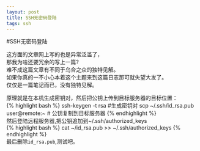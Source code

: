 ```yaml
---
layout: post
title: SSH无密码登陆
tags: ssh
---
```

#SSH无密码登陆

这方面的文章网上写的也是异常泛滥了，  
那我为啥还要冗余的写上一篇?  
难不成这篇文章有不同于乌合之众的独特见解。  
如果你真的一不小心本着这个主题来到这篇日志那可就失望大发了。  
仅仅是一篇笔记而已，没有独特见解。


原理就是在本机生成密钥对，然后把公钥上传到目标服务器的目标位置：  
{% highlight bash %} 
ssh-keygen -t rsa   #生成密钥对 
scp ~/.ssh/id_rsa.pub user@remote:~     # 公钥复制到目标服务器 
{% endhighlight %}  
然后登陆远程服务器,把公钥追加到~/.ssh/authorized_keys   
{% highlight bash %} 
cat ~/id_rsa.pub >> ~/.ssh/authorized_keys 
{% endhighlight %}  
最后删除`id_rsa.pub`,测试吧。  
